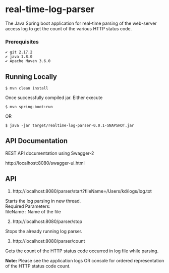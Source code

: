# real-time-log-parser

The Java Spring boot application for real-time parsing of the web-server access log to get the count of the various HTTP status code.

### Prerequisites
```
✔ git 2.17.2
✔ java 1.8.0
✔ Apache Maven 3.6.0
```

## Running Locally
```
$ mvn clean install
```
Once successfully compiled jar.
Either execute

```
$ mvn spring-boot:run
```
OR
```
$ java -jar target/realtime-log-parser-0.0.1-SNAPSHOT.jar
```

## API Documentation
REST API documentation using Swagger-2<br/>

http://localhost:8080/swagger-ui.html<br/>

## API

1. http://localhost:8080/parser/start?fileName=/Users/kd/logs/log.txt

Starts the log parsing in new thread.<br/>
Required Parameters:<br/>
fileName : Name of the file

2. http://localhost:8080/parser/stop

Stops the already running log parser.

3. http://localhost:8080/parser/count

Gets the count of the HTTP status code occurred in log file while parsing.

<b>Note:</b> Please see the application logs OR console for ordered representation of the HTTP status code count.

